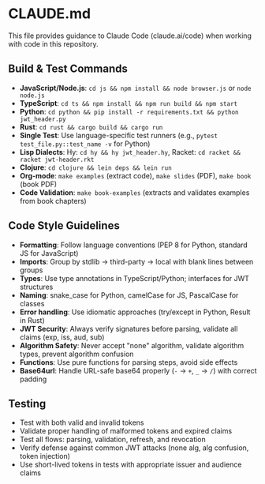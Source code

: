 # CLAUDE.md

This file provides guidance to Claude Code (claude.ai/code) when working with code in this repository.

## Build & Test Commands
- **JavaScript/Node.js**: `cd js && npm install && node browser.js` or `node node.js`
- **TypeScript**: `cd ts && npm install && npm run build && npm start`
- **Python**: `cd python && pip install -r requirements.txt && python jwt_header.py`
- **Rust**: `cd rust && cargo build && cargo run`
- **Single Test**: Use language-specific test runners (e.g., `pytest test_file.py::test_name -v` for Python)
- **Lisp Dialects**: Hy: `cd hy && hy jwt_header.hy`, Racket: `cd racket && racket jwt-header.rkt`
- **Clojure**: `cd clojure && lein deps && lein run`
- **Org-mode**: `make examples` (extract code), `make slides` (PDF), `make book` (book PDF)
- **Code Validation**: `make book-examples` (extracts and validates examples from book chapters)

## Code Style Guidelines
- **Formatting**: Follow language conventions (PEP 8 for Python, standard JS for JavaScript)
- **Imports**: Group by stdlib → third-party → local with blank lines between groups
- **Types**: Use type annotations in TypeScript/Python; interfaces for JWT structures
- **Naming**: snake_case for Python, camelCase for JS, PascalCase for classes
- **Error handling**: Use idiomatic approaches (try/except in Python, Result in Rust)
- **JWT Security**: Always verify signatures before parsing, validate all claims (exp, iss, aud, sub)
- **Algorithm Safety**: Never accept "none" algorithm, validate algorithm types, prevent algorithm confusion
- **Functions**: Use pure functions for parsing steps, avoid side effects
- **Base64url**: Handle URL-safe base64 properly (`-` → `+`, `_` → `/`) with correct padding

## Testing
- Test with both valid and invalid tokens
- Validate proper handling of malformed tokens and expired claims
- Test all flows: parsing, validation, refresh, and revocation
- Verify defense against common JWT attacks (none alg, alg confusion, token injection)
- Use short-lived tokens in tests with appropriate issuer and audience claims